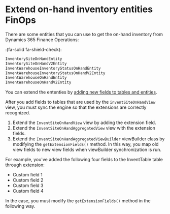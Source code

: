 # Extend on-hand inventory entities FinOps 


There are some entities that you can use to get the on-hand inventory from Dynamics 365 Finance Operations:

:(fa-solid fa-shield-check):

```cs
InventorySiteOnHandEntity
InventorySiteOnHandV2Entity
InventWarehouseInventoryStatusOnHandEntity
InventWarehouseInventoryStatusOnHandV2Entity
InventWarehouseOnHandEntity
InventWarehouseOnHandV2Entity
```

You can extend the ententies by [adding new fields to tables and entities](/2022-09-23-add-custom-fields-to-composite-entity/).

After you add fields to tables that are used by the `inventSiteOnHandView` view, you must sync the engine so that the extensions are correctly recognized.

1. Extend the `InventSiteOnHandView` view by adding the extension field.
2. Extend the `InventSiteOnHandAggregatedView` view with the extension fields.
3. Extend the `InventSiteOnHandAggregatedViewBuilder` viewBuilder class by modifying the `getExtensionFields()` method. In this way, you map old view fields to new view fields when viewBuilder synchronization is run.

For example, you've added the following four fields to the InventTable table through extension:

- Custom field 1
- Custom field 2
- Custom field 3
- Custom field 4

In the case, you must modify the `getExtensionFields()` method in the following way.
